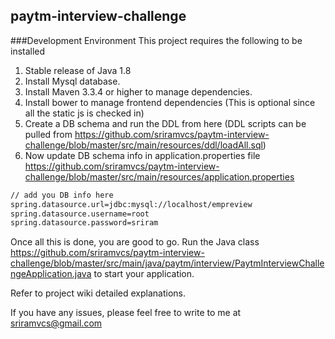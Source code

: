 ## paytm-interview-challenge

###Development Environment
This project requires the following to be installed

1. Stable release of Java 1.8
2. Install Mysql database.
3. Install Maven 3.3.4 or higher to manage dependencies.
4. Install bower to manage frontend dependencies (This is optional since all the static js is checked in)
5. Create a DB schema and run the DDL from here (DDL scripts can be pulled from https://github.com/sriramvcs/paytm-interview-challenge/blob/master/src/main/resources/ddl/loadAll.sql)<br>
6. Now update DB schema info in application.properties file https://github.com/sriramvcs/paytm-interview-challenge/blob/master/src/main/resources/application.properties <br>

```html
// add you DB info here
spring.datasource.url=jdbc:mysql://localhost/empreview
spring.datasource.username=root
spring.datasource.password=sriram
```

Once all this is done, you are good to go. Run the Java class https://github.com/sriramvcs/paytm-interview-challenge/blob/master/src/main/java/paytm/interview/PaytmInterviewChallengeApplication.java to start your application. 

Refer to project wiki detailed explanations.

If you have any issues, please feel free to write to me at sriramvcs@gmail.com
